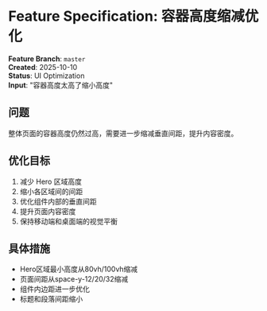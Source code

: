 # Feature Specification: 容器高度缩减优化

**Feature Branch**: `master`  
**Created**: 2025-10-10  
**Status**: UI Optimization  
**Input**: "容器高度太高了缩小高度"

## 问题

整体页面的容器高度仍然过高，需要进一步缩减垂直间距，提升内容密度。

## 优化目标

1. 减少 Hero 区域高度
2. 缩小各区域间的间距
3. 优化组件内部的垂直间距
4. 提升页面内容密度
5. 保持移动端和桌面端的视觉平衡

## 具体措施

- Hero区域最小高度从80vh/100vh缩减
- 页面间距从space-y-12/20/32缩减  
- 组件内边距进一步优化
- 标题和段落间距缩小
